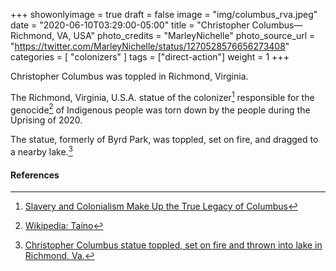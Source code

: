 +++
showonlyimage = true
draft = false
image = "img/columbus_rva.jpeg"
date = "2020-06-10T03:29:00-05:00"
title = "Christopher Columbus—Richmond, VA, USA"
photo_credits = "MarleyNichelle"
photo_source_url = "https://twitter.com/MarleyNichelle/status/1270528576656273408"
categories = [ "colonizers" ]
tags = ["direct-action"]
weight = 1
+++

Christopher Columbus was toppled in Richmond, Virginia.

<!--more-->

The Richmond, Virginia, U.S.A. statue of the colonizer[^1] responsible for the genocide[^2] of Indigenous people was torn down by the people during the Uprising of 2020.

The statue, formerly of Byrd Park, was toppled, set on fire, and dragged to a nearby lake.[^3]

#### References

[^1]: [Slavery and Colonialism Make Up the True Legacy of Columbus](https://www.nytimes.com/1989/11/04/opinion/l-slavery-and-colonialism-make-up-the-true-legacy-of-columbus-866089.html#:~:text=For%20many%20Americans%20and%20Europeans,destruction%20of%20people%20and%20cultures.)

[^2]: [Wikipedia: Taíno](https://en.wikipedia.org/wiki/Ta%C3%ADno#Depopulation)

[^3]: [Christopher Columbus statue toppled, set on fire and thrown into lake in Richmond, Va.](https://abc13.com/christopher-columbus-statue-torn-down-murderer-real-story/6240352/)